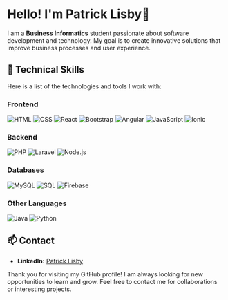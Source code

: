 # Hello! I'm Patrick Lisby👋

I am a **Business Informatics** student passionate about software development and technology. My goal is to create innovative solutions that improve business processes and user experience.

## 🚀 Technical Skills

Here is a list of the technologies and tools I work with:

### Frontend
![HTML](https://img.shields.io/badge/-HTML-E34F26?style=flat-square&logo=html5&logoColor=white)
![CSS](https://img.shields.io/badge/-CSS-1572B6?style=flat-square&logo=css3&logoColor=white)
![React](https://img.shields.io/badge/-React-1572B6?style=flat-square&logo=react&logoColor=white)
![Bootstrap](https://img.shields.io/badge/-Bootstrap-563D7C?style=flat-square&logo=bootstrap&logoColor=white)
![Angular](https://img.shields.io/badge/-Angular-DD0031?style=flat-square&logo=angular&logoColor=white)
![JavaScript](https://img.shields.io/badge/-JavaScript-F7DF1E?style=flat-square&logo=javascript&logoColor=black)
![Ionic](https://img.shields.io/badge/-Ionic-3880FF?style=flat-square&logo=ionic&logoColor=white)

### Backend
![PHP](https://img.shields.io/badge/-PHP-777BB4?style=flat-square&logo=php&logoColor=white)
![Laravel](https://img.shields.io/badge/-Laravel-FF2D20?style=flat-square&logo=laravel&logoColor=white)
![Node.js](https://img.shields.io/badge/-Node.js-339933?style=flat-square&logo=node.js&logoColor=white)

### Databases
![MySQL](https://img.shields.io/badge/-MySQL-4479A1?style=flat-square&logo=mysql&logoColor=white)
![SQL](https://img.shields.io/badge/-SQL-4479A1?style=flat-square&logo=sql&logoColor=brown)
![Firebase](https://img.shields.io/badge/-Firebase-4479A1?style=flat-square&logo=firebase&logoColor=white)

### Other Languages
![Java](https://img.shields.io/badge/-Java-007396?style=flat-square&logo=java&logoColor=white)
![Python](https://img.shields.io/badge/-Python-007396?style=flat-square&logo=python&logoColor=white)
## 📫 Contact

- **LinkedIn:** [Patrick Lisby](www.linkedin.com/in/patricklisby)

Thank you for visiting my GitHub profile! I am always looking for new opportunities to learn and grow. Feel free to contact me for collaborations or interesting projects.
